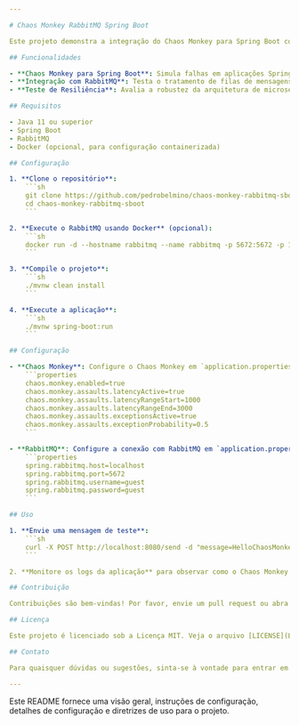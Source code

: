 ```yaml
---

# Chaos Monkey RabbitMQ Spring Boot

Este projeto demonstra a integração do Chaos Monkey para Spring Boot com um sistema de mensageria RabbitMQ. O objetivo é testar a resiliência e robustez dos microserviços, causando falhas intencionais e observando como o sistema as manipula.

## Funcionalidades

- **Chaos Monkey para Spring Boot**: Simula falhas em aplicações Spring Boot.
- **Integração com RabbitMQ**: Testa o tratamento de filas de mensagens sob condições de falha.
- **Teste de Resiliência**: Avalia a robustez da arquitetura de microserviços.

## Requisitos

- Java 11 ou superior
- Spring Boot
- RabbitMQ
- Docker (opcional, para configuração containerizada)

## Configuração

1. **Clone o repositório**:
    ```sh
    git clone https://github.com/pedrobelmino/chaos-monkey-rabbitmq-sboot.git
    cd chaos-monkey-rabbitmq-sboot
    ```

2. **Execute o RabbitMQ usando Docker** (opcional):
    ```sh
    docker run -d --hostname rabbitmq --name rabbitmq -p 5672:5672 -p 15672:15672 rabbitmq:3-management
    ```

3. **Compile o projeto**:
    ```sh
    ./mvnw clean install
    ```

4. **Execute a aplicação**:
    ```sh
    ./mvnw spring-boot:run
    ```

## Configuração

- **Chaos Monkey**: Configure o Chaos Monkey em `application.properties`:
    ```properties
    chaos.monkey.enabled=true
    chaos.monkey.assaults.latencyActive=true
    chaos.monkey.assaults.latencyRangeStart=1000
    chaos.monkey.assaults.latencyRangeEnd=3000
    chaos.monkey.assaults.exceptionsActive=true
    chaos.monkey.assaults.exceptionProbability=0.5
    ```

- **RabbitMQ**: Configure a conexão com RabbitMQ em `application.properties`:
    ```properties
    spring.rabbitmq.host=localhost
    spring.rabbitmq.port=5672
    spring.rabbitmq.username=guest
    spring.rabbitmq.password=guest
    ```

## Uso

1. **Envie uma mensagem de teste**:
    ```sh
    curl -X POST http://localhost:8080/send -d "message=HelloChaosMonkey"
    ```

2. **Monitore os logs da aplicação** para observar como o Chaos Monkey afeta o processamento das mensagens.

## Contribuição

Contribuições são bem-vindas! Por favor, envie um pull request ou abra uma issue para discutir suas ideias.

## Licença

Este projeto é licenciado sob a Licença MIT. Veja o arquivo [LICENSE](LICENSE) para mais detalhes.

## Contato

Para quaisquer dúvidas ou sugestões, sinta-se à vontade para entrar em contato com o proprietário do repositório.

---
```


Este README fornece uma visão geral, instruções de configuração, detalhes de configuração e diretrizes de uso para o projeto.
